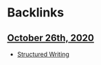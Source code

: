 
# Backlinks
## [October 26th, 2020](<October 26th, 2020.md>)
- [Structured Writing](<Structured Writing.md>)

